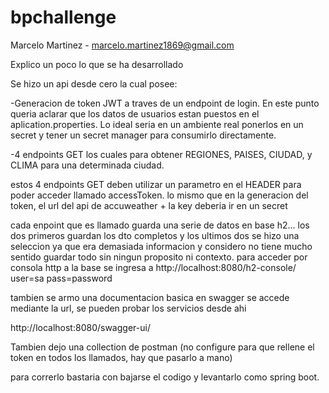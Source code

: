 # bpchallenge
Marcelo Martinez - marcelo.martinez1869@gmail.com

Explico un poco lo que se ha desarrollado

Se hizo un api desde cero la cual posee:

-Generacion de token JWT a traves de un endpoint de login.
En este punto queria aclarar que los datos de usuarios estan puestos en el aplication.properties.
Lo ideal seria en un ambiente real ponerlos en un secret y tener un secret manager para consumirlo directamente.


-4 endpoints GET los cuales para obtener REGIONES, PAISES, CIUDAD, y CLIMA para una determinada ciudad.

estos 4 endpoints GET deben utilizar un parametro en el HEADER para poder acceder llamado accessToken.
lo mismo que en la generacion del token, el url del api de accuweather + la key deberia ir en un secret

cada enpoint que es llamado guarda una serie de datos en base h2... los dos primeros guardan los dto completos y los ultimos dos se hizo una seleccion ya que era demasiada informacion y considero no tiene mucho sentido guardar todo sin ningun proposito ni contexto.
para acceder por consola http a la base se ingresa a
http://localhost:8080/h2-console/
user=sa
pass=password


tambien se armo una documentacion basica en swagger se accede mediante la url, se pueden probar los servicios desde ahi

http://localhost:8080/swagger-ui/

Tambien dejo una collection de postman (no configure para que rellene el token en todos los llamados, hay que pasarlo a mano)

para correrlo bastaria con bajarse el codigo y levantarlo como spring boot.

